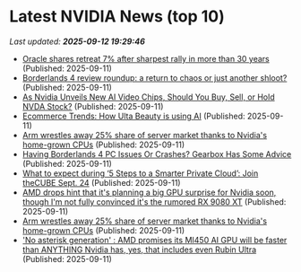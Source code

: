 # Latest NVIDIA News (top 10)
_Last updated: **2025-09-12 19:29:46**_

- [Oracle shares retreat 7% after sharpest rally in more than 30 years](https://www.cnbc.com/2025/09/11/oracle-shares-slide-7percent-openai.html) (Published: 2025-09-11)
- [Borderlands 4 review roundup: a return to chaos or just another shloot?](https://www.windowscentral.com/gaming/borderlands-4-review-roundup-a-return-to-chaos-or-just-another-shloot) (Published: 2025-09-11)
- [As Nvidia Unveils New AI Video Chips, Should You Buy, Sell, or Hold NVDA Stock?](https://biztoc.com/x/7cbb34f7fa114269) (Published: 2025-09-11)
- [Ecommerce Trends: How Ulta Beauty is using AI](https://www.digitalcommerce360.com/2025/09/11/how-ulta-beauty-is-using-ai/) (Published: 2025-09-11)
- [Arm wrestles away 25% share of server market thanks to Nvidia's home-grown CPUs](https://biztoc.com/x/329dc6e4951cd444) (Published: 2025-09-11)
- [Having Borderlands 4 PC Issues Or Crashes? Gearbox Has Some Advice](https://www.gamespot.com/articles/having-borderlands-4-pc-issues-or-crashes-gearbox-has-some-advice/1100-6534674/) (Published: 2025-09-11)
- [What to expect during ‘5 Steps to a Smarter Private Cloud’: Join theCUBE Sept. 24](https://siliconangle.com/2025/09/11/smarter-private-cloud-thecube-dellsmarterprivatecloud/) (Published: 2025-09-11)
- [AMD drops hint that it's planning a big GPU surprise for Nvidia soon, though I'm not fully convinced it's the rumored RX 9080 XT](https://www.techradar.com/computing/gpu/amd-drops-hint-that-its-planning-a-big-gpu-surprise-for-nvidia-soon-though-im-not-fully-convinced-its-the-rumored-rx-9080-xt) (Published: 2025-09-11)
- [Arm wrestles away 25% share of server market thanks to Nvidia's home-grown CPUs](https://www.theregister.com/2025/09/11/nvidias_graceblackwell_drives_arms_cpu/) (Published: 2025-09-11)
- ['No asterisk generation' : AMD promises its MI450 AI GPU will be faster than ANYTHING Nvidia has, yes, that includes even Rubin Ultra](https://www.techradar.com/pro/no-asterisk-generation-amd-promises-its-mi450-ai-gpu-will-be-faster-than-anything-nvidia-has-yes-that-includes-even-rubin-ultra) (Published: 2025-09-11)
